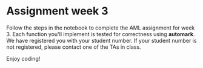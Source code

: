 # Assignment week 3

Follow the steps in the notebook to complete the AML assignment for week 3. Each function you'll implement is tested for correctness using **automark**. We have registered you with your student number. If your student number is not registered, please contact one of the TAs in class.

Enjoy coding!
